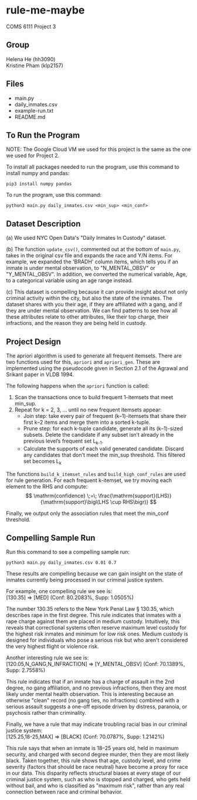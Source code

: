 # rule-me-maybe
COMS 6111 Project 3

## Group
Helena He (hh3090) 
<br>
Kristine Pham (klp2157)

## Files
- main.py
- daily_inmates.csv
- example-run.txt
- README.md

## To Run the Program
NOTE: The Google Cloud VM we used for this project is the same as the one we used for Project 2.

To install all packages needed to run the program, use this command to install numpy and pandas:
```
pip3 install numpy pandas
```

To run the program, use this command:
```
python3 main.py daily_inmates.csv <min_sup> <min_conf>
```

## Dataset Description
(a) We used NYC Open Data's "Daily Inmates In Custody" dataset.

(b) The function `update_csv()`, commented out at the bottom of `main.py`, takes in the original csv file and expands the race and Y/N items. For example, we expanded the 'BRADH' column items, which tells you if an inmate is under mental observation, to "N_MENTAL_OBSV" or "Y_MENTAL_OBSV". In addition, we converted the numerical variable, Age, to a categorical variable using an age range instead.

(c) This dataset is compelling because it can provide insight about not only criminal activity within the city, but also the state of the inmates. The dataset shares with you their age, if they are affiliated with a gang, and if they are under mental observation. We can find patterns to see how all these attributes relate to other attributes, like their top charge, their infractions, and the reason they are being held in custody.

## Project Design
The apriori algorithm is used to generate all frequent itemsets. There are two functions used for this, `apriori` and `apriori_gen`. These are implemented using the pseudocode given in Section 2.1 of the Agrawal and Srikant paper in VLDB 1994. 

The following happens when the `apriori` function is called:

1. Scan the transactions once to build frequent 1-itemsets that meet min_sup. 
2. Repeat for k = 2, 3, … until no new frequent itemsets appear:
    - Join step: take every pair of frequent (k–1)-itemsets that share their first k–2 items and merge them into a sorted k-tuple.
    - Prune step: for each k-tuple candidate, generate all its (k–1)-sized subsets. Delete the candidate if any subset isn’t already in the previous level’s frequent set L<sub>k-1</sub>.
    - Calculate the supports of each valid generated candidate. Discard any candidates that don't meet the min_sup threshold. This filtered set becomes L<sub>k</sub>

The functions `build_k_itemset_rules` and `build_high_conf_rules` are used for rule generation. For each frequent k-itemset, we try moving each element to the RHS and compute:
$$
\mathrm{confidence} \;=\; \frac{\mathrm{support}(LHS)}{\mathrm{support}\bigl(LHS \cup RHS\bigr)}
$$

Finally, we output only the association rules that meet the min_conf threshold.


## Compelling Sample Run
Run this command to see a compelling sample run:
```
python3 main.py daily_inmates.csv 0.01 0.7
```

These results are compelling because we can gain insight on the state of inmates currently being processed in our criminal justice system.

For example, one compelling rule we see is: <br>
[130.35] => [MED] (Conf: 80.2083%, Supp: 1.0505%)

The number 130.35 refers to the New York Penal Law § 130.35, which describes rape in the first degree. This rule indicates that inmates with a rape charge against them are placed in medium custody. Intuitively, this reveals that correctional systems often reserve maximum level custody for the highest risk inmates and minimum for low risk ones. Medium custody is designed for individuals who pose a serious risk but who aren't considered the very highest flight or violence risk.

Another interesting rule we see is: <br>
[120.05,N_GANG,N_INFRACTION] => [Y_MENTAL_OBSV] (Conf: 70.1389%, Supp: 2.7558%)

This rule indicates that if an inmate has a charge of assault in the 2nd degree, no gang affiliation, and no previous infractions, then they are most likely under mental health observation. This is interesting because an otherwise "clean" record (no gang ties, no infractions) combined with a serious assault suggests a one-off episode driven by distress, paranoia, or psychosis rather than criminality.

Finally, we have a rule that may indicate troubling racial bias in our criminal justice system: <br>
[125.25,18-25,MAX] => [BLACK] (Conf: 70.0787%, Supp: 1.2142%)

This rule says that when an inmate is 18–25 years old, held in maximum security, and charged with second degree murder, then they are most likely black. Taken together, this rule shows that age, custody level, and crime severity (factors that should be race neutral) have become a proxy for race in our data. This disparity reflects structural biases at every stage of our criminal justice system, such as who is stopped and charged, who gets held without bail, and who is classified as "maximum risk", rather than any real connection between race and criminal behavior.
